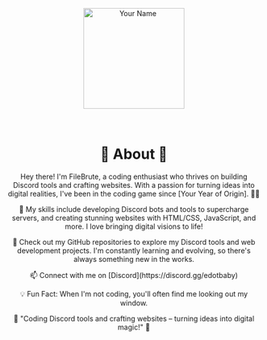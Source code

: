 <!-- About Me -->
<p align="center">
  <img src="https://images-ext-2.discordapp.net/external/u33Xr9gSwXJG_U7X4gh_wKckWdkXXmRJFToQCNT4lDY/%3Fsize%3D2048/https/cdn.discordapp.com/avatars/1135677330245832774/9330c04e3a8a943fd38a569c86f419da.png" alt="Your Name" width="200">
</p>

<!-- Title with ASCII Art -->
<h1 align="center">
  <br>
  🌟 About 🌟
  <br>
</h1>

<!-- Introduction -->
<p align="center">
  Hey there! I'm FileBrute, a coding enthusiast who thrives on building Discord tools and crafting websites. With a passion for turning ideas into digital realities, I've been in the coding game since [Your Year of Origin]. 👨‍💻
</p>

<!-- Skills -->
<p align="center">
  🚀 My skills include developing Discord bots and tools to supercharge servers, and creating stunning websites with HTML/CSS, JavaScript, and more. I love bringing digital visions to life!
</p>

<!-- Projects -->
<p align="center">
  💼 Check out my GitHub repositories to explore my Discord tools and web development projects. I'm constantly learning and evolving, so there's always something new in the works.
</p>

<!-- Social Media -->
<p align="center">
  📫 Connect with me on [Discord](https://discord.gg/edotbaby)
</p>

<!-- Fun Fact -->
<p align="center">
  💡 Fun Fact: When I'm not coding, you'll often find me looking out my window.
</p>

<!-- Quote -->
<p align="center">
  🌟 "Coding Discord tools and crafting websites – turning ideas into digital magic!" 🌟
</p>
